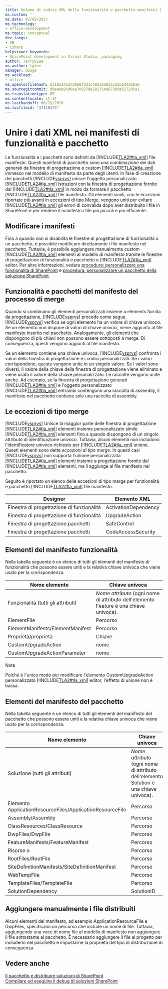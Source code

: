 ```yaml
---
title: Unione di codice XML delle funzionalità e pacchetto manifesti | Microsoft Docs
ms.custom: ''
ms.date: 02/02/2017
ms.technology:
- office-development
ms.topic: conceptual
dev_langs:
- VB
- CSharp
helpviewer_keywords:
- SharePoint development in Visual Studio, packaging
author: TerryGLee
ms.author: tglee
manager: douge
ms.workload:
- office
ms.openlocfilehash: d3101245d720e9fdd1c4923ea03acd5b2d4db816
ms.sourcegitcommit: d9e4ea95d0ea70827de281754067309a517205a1
ms.translationtype: MT
ms.contentlocale: it-IT
ms.lasthandoff: 06/29/2018
ms.locfileid: "37119174"
---
```

# <a name="merge-xml-in-feature-and-package-manifests"></a>Unire i dati XML nei manifesti di funzionalità e pacchetto
  Le funzionalità e i pacchetti sono definiti da [!INCLUDE[TLA2#tla_xml](../sharepoint/includes/tla2sharptla-xml-md.md)] file manifesto. Questi manifesti di pacchetto sono una combinazione dei dati generati da finestre di progettazione e custom [!INCLUDE[TLA2#tla_xml](../sharepoint/includes/tla2sharptla-xml-md.md)] immesso nel modello di manifesto da parte degli utenti. In fase di creazione dei pacchetti [!INCLUDE[vsprvs](../sharepoint/includes/vsprvs-md.md)] unisce l'oggetto personalizzato [!INCLUDE[TLA2#tla_xml](../sharepoint/includes/tla2sharptla-xml-md.md)] istruzioni con la finestra di progettazione fornito dal [!INCLUDE[TLA2#tla_xml](../sharepoint/includes/tla2sharptla-xml-md.md)] in modo da formare il pacchetto [!INCLUDE[TLA2#tla_xml](../sharepoint/includes/tla2sharptla-xml-md.md)] file manifesto. Gli elementi simili, con le eccezioni riportate più avanti in eccezioni di tipo Merge, vengono uniti per evitare [!INCLUDE[TLA2#tla_xml](../sharepoint/includes/tla2sharptla-xml-md.md)] gli errori di convalida dopo aver distribuito i file in SharePoint e per rendere il manifesto i file più piccoli e più efficiente.  
  
## <a name="modify-the-manifests"></a>Modificare i manifesti
 Fino a quando non si disabilita le finestre di progettazione di funzionalità o un pacchetto, è possibile modificare direttamente i file manifesto nel pacchetto. Tuttavia, è possibile aggiungere manualmente custom [!INCLUDE[TLA2#tla_xml](../sharepoint/includes/tla2sharptla-xml-md.md)] elementi al modello di manifesto tramite le finestre di progettazione di funzionalità e pacchetto o [!INCLUDE[TLA2#tla_xml](../sharepoint/includes/tla2sharptla-xml-md.md)] editor. Per altre informazioni, vedere [procedura: personalizzare una funzionalità di SharePoint](../sharepoint/how-to-customize-a-sharepoint-feature.md) e [procedura: personalizzare un pacchetto della soluzione SharePoint](../sharepoint/how-to-customize-a-sharepoint-solution-package.md).  
  
## <a name="feature-and-package-manifest-merge-process"></a>Funzionalità e pacchetti del manifesto del processo di merge
 Quando si combinano gli elementi personalizzati insieme a elements fornita da progettazione, [!INCLUDE[vsprvs](../sharepoint/includes/vsprvs-md.md)] procede come segue. [!INCLUDE[vsprvs](../sharepoint/includes/vsprvs-md.md)] verifica se ogni elemento ha un valore di chiave univoco. Se un elemento non dispone di valori di chiave univoci, viene aggiunto al file manifesto inserito nel pacchetto. Analogamente, gli elementi che dispongono di più chiavi non possono essere sottoposti a merge. Di conseguenza, questi vengono aggiunti al file manifesto.  
  
 Se un elemento contiene una chiave univoca, [!INCLUDE[vsprvs](../sharepoint/includes/vsprvs-md.md)] confronta i valori della finestra di progettazione e i codici personalizzati. Se i valori corrispondono, queste vengono unite in un singolo valore. Se i valori sono diversi, il valore della chiave della finestra di progettazione viene eliminato e viene usato il valore della chiave personalizzato. Le raccolte vengono unite anche. Ad esempio, se la finestra di progettazione generati [!INCLUDE[TLA2#tla_xml](../sharepoint/includes/tla2sharptla-xml-md.md)] e l'oggetto personalizzato [!INCLUDE[TLA2#tla_xml](../sharepoint/includes/tla2sharptla-xml-md.md)] entrambi contengono una raccolta di assembly, il manifesto nel pacchetto contiene solo una raccolta di assembly.  
  
## <a name="merge-exceptions"></a>Le eccezioni di tipo merge
 [!INCLUDE[vsprvs](../sharepoint/includes/vsprvs-md.md)] Unisce la maggior parte delle finestra di progettazione [!INCLUDE[TLA2#tla_xml](../sharepoint/includes/tla2sharptla-xml-md.md)] elementi insieme personalizzato simile [!INCLUDE[TLA2#tla_xml](../sharepoint/includes/tla2sharptla-xml-md.md)] elementi fino a quando dispongono di un singolo attributo di identificazione univoco. Tuttavia, alcuni elementi non includono l'identificatore univoco richiesto per [!INCLUDE[TLA2#tla_xml](../sharepoint/includes/tla2sharptla-xml-md.md)] unione. Questi elementi sono dette *eccezioni di tipo merge*. In questi casi [!INCLUDE[vsprvs](../sharepoint/includes/vsprvs-md.md)] non supporta l'unione personalizzata [!INCLUDE[TLA2#tla_xml](../sharepoint/includes/tla2sharptla-xml-md.md)] elementi insieme a progettazione fornito dal [!INCLUDE[TLA2#tla_xml](../sharepoint/includes/tla2sharptla-xml-md.md)] elementi, ma li aggiunge al file manifesto nel pacchetto.  
  
 Seguito è riportato un elenco delle eccezioni di tipo merge per funzionalità e pacchetto [!INCLUDE[TLA2#tla_xml](../sharepoint/includes/tla2sharptla-xml-md.md)] file manifesto.  
  
|Designer|Elemento XML|  
|--------------|-----------------|  
|Finestra di progettazione di funzionalità|ActivationDependency|  
|Finestra di progettazione di funzionalità|UpgradeAction|  
|Finestra di progettazione pacchetti|SafeControl|  
|Finestra di progettazione pacchetti|CodeAccessSecurity|  
  
## <a name="feature-manifest-elements"></a>Elementi del manifesto funzionalità
 Nella tabella seguente è un elenco di tutti gli elementi del manifesto di funzionalità che possono essere uniti e la relativa chiave univoca che viene usato per la corrispondenza.  
  
|Nome elemento|Chiave univoca|  
|------------------|----------------|  
|Funzionalità (tutti gli attributi)|*Nome attributo* (ogni nome di attributo dell'elemento Feature è una chiave univoca).|  
|ElementFile|Percorso|  
|ElementManifests/ElementManifest|Percorso|  
|Proprietà/proprietà|Chiave|  
|CustomUpgradeAction|nome|  
|CustomUpgradeActionParameter|nome|  
  
> [!NOTE]  
>  Poiché è l'unico modo per modificare l'elemento CustomUpgradeAction personalizzato [!INCLUDE[TLA2#tla_xml](../sharepoint/includes/tla2sharptla-xml-md.md)] editor, l'effetto di unione non è bassa.  
  
## <a name="package-manifest-elements"></a>Elementi del manifesto del pacchetto
 Nella tabella seguente è un elenco di tutti gli elementi del manifesto del pacchetto che possono essere uniti e la relativa chiave univoca che viene usato per la corrispondenza.  
  
|Nome elemento|Chiave univoca|  
|------------------|----------------|  
|Soluzione (tutti gli attributi)|*Nome attributo* (ogni nome di attributo dell'elemento Solution è una chiave univoca).|  
|Elemento ApplicationResourceFiles/ApplicationResourceFile|Percorso|  
|Assembly/Assembly|Percorso|  
|ClassResources/ClassResource|Percorso|  
|DwpFiles/DwpFile|Percorso|  
|FeatureManifests/FeatureManifest|Percorso|  
|Risorse o|Percorso|  
|RootFiles/RootFile|Percorso|  
|SiteDefinitionManifests/SiteDefinitionManifest|Percorso|  
|WebTempFile|Percorso|  
|TemplateFiles/TemplateFile|Percorso|  
|SolutionDependency|SolutionID|  
  
## <a name="manually-add-deployed-files"></a>Aggiungere manualmente i file distribuiti
 Alcuni elementi del manifesto, ad esempio ApplicationResourceFile e DwpFiles, specificano un percorso che include un nome di file. Tuttavia, aggiungendo una voce di nome file al modello di manifesto non aggiungere il file sottostante al pacchetto. È necessario aggiungere il file al progetto per includerlo nel pacchetto e impostarne la proprietà del tipo di distribuzione di conseguenza.  
  
## <a name="see-also"></a>Vedere anche
 [Il pacchetto e distribuire soluzioni di SharePoint](../sharepoint/packaging-and-deploying-sharepoint-solutions.md)   
 [Compilare ed eseguire il debug di soluzioni SharePoint](../sharepoint/building-and-debugging-sharepoint-solutions.md)  
  
